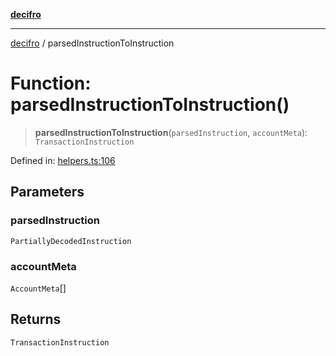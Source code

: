 [**decifro**](../README.md)

***

[decifro](../README.md) / parsedInstructionToInstruction

# Function: parsedInstructionToInstruction()

> **parsedInstructionToInstruction**(`parsedInstruction`, `accountMeta`): `TransactionInstruction`

Defined in: [helpers.ts:106](https://github.com/dougEfresh/decifro/blob/052cf31bd09649eda8a05a939745830a399bb74d/src/helpers.ts#L106)

## Parameters

### parsedInstruction

`PartiallyDecodedInstruction`

### accountMeta

`AccountMeta`[]

## Returns

`TransactionInstruction`
